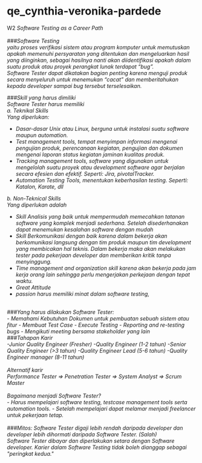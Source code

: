 # qe_cynthia-veronika-pardede

W2
<em>Software Testing as a Career Path<em><br><br>
###Software Testing <br>
yaitu proses verifikasi sistem atau program komputer untuk memutuskan apakah memenuhi persyaratan yang ditentukan dan mengeluarkan hasil yang diinginkan, sebagai hasilnya nanti akan diidentifikasi apakah dalam  suatu produk atau proyek perangkat lunak terdapat “bug”. <br>
Software Tester dapat dikatakan bagian penting karena menguji produk secara menyeluruh untuk menemukan “cacat” dan memberitahukan kepada developer sampai bug tersebut terselesaikan.<br>
 
###Skill yang harus dimiliki<br>
Software Tester harus memiliki <br>
a. Teknikal Skills <br>
Yang diperlukan:
- Dasar-dasar Unix atau Linux, berguna untuk instalasi suatu software maupun automation.  
- Test management tools, tempat menyimpan informasi mengenai pengujian produk, perencanaan kegiatan, pengujian dan dokumen mengenai laporan status kegiatan jaminan kualitas produk. <br>
- Tracking management tools, software yang digunakan untuk mengelolah suatu proyek atau development software agar berjalan secara efesien dan efektif. Seperti: Jira, pivotalTracker.
- Automation Testing Tools, menentukan keberhasilan testing. Seperti: Katalon, Karate, dll

b. Non-Teknical Skills<br>
Yang diperlukan adalah
- Skill Analisis yang baik untuk mempermudah memecahkan tatanan software yang komplek menjadi sederhana. Setelah disederhanakan dapat menemukan kesalahan software dengan mudah
- Skill Berkomunikasi dengan baik karena dalam bekerja akan berkomunikasi langsung  dengan tim produk maupun tim development yang membicakan hal teknis. Dalam bekerja maka akan melakukan tester pada pekerjaan developer dan memberikan kritik tanpa menyinggung. 
- Time management and organization skill karena akan bekerja pada jam kerja orang lain sehingga perlu mengerjakan perkejaan dengan tepat waktu.
- Great Attitude
- passion harus memiliki minat dalam software testing, 
<br>
###Yang harus dilakukan Software Tester:<br>
- Memahami Kebutuhan Dokumen untuk pembuatan sebuah sistem atau fitur
- Membuat Test Case
- Execute Testing
- Reporting and re-testing bugs
- Mengikuti meeting bersama stakeholder yang lain
<br>
###Tahapan Karir<br>
-Junior  Quality Engineer (Fresher)
-Quality Engineer (1-2 tahun)
-Senior Quality Engineer (>3 tahun)
-Quality Engineer Lead (5-6 tahun)
-Quality Engineer manager (8-11 tahun)
<br><br>
Alternatif karir<br>
        Performance Tester => Penetration Tester => System Analyst => Scrum Master
<br><br>
Bagaimana menjadi Software Tester?<br>
- Harus mempelajari software testing, testcase management tools serta automation tools.
- Setelah mempelajari dapat melamar menjadi freelancer untuk pekerjaan tetap. 
<br><br>
###Mitos:
Software Tester digaji lebih rendah daripada  developer dan developer lebih dihormati daripada Software Tester. (Salah)<br>
Software Tester dibayar dan diperlakukan setara dengan Software developer. Karier dalam Software Testing tidak boleh dianggap sebagai "peringkat kedua."
